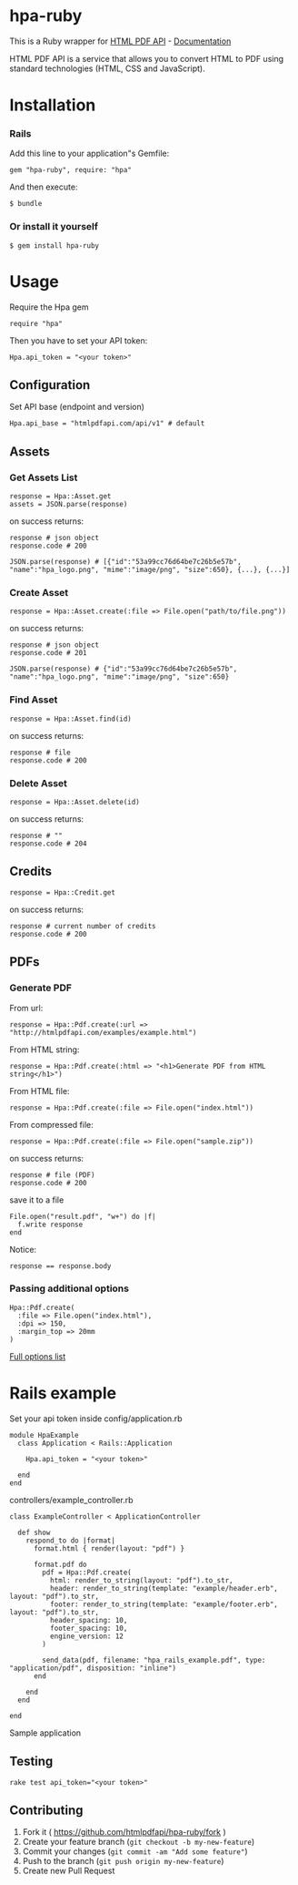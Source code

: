 hpa-ruby
=====

This is a Ruby wrapper for [HTML PDF API](http://htmlpdfapi.com) - [Documentation](http://htmlpdfapi.com/documentation)

HTML PDF API is a service that allows you to convert HTML to PDF using standard technologies (HTML, CSS and JavaScript).


Installation
=====

### Rails

Add this line to your application"s Gemfile:

    gem "hpa-ruby", require: "hpa"

And then execute:

    $ bundle


### Or install it yourself

    $ gem install hpa-ruby


Usage
=====

Require the Hpa gem

    require "hpa"

Then you have to set your API token:

    Hpa.api_token = "<your token>"

## Configuration

Set API base (endpoint and version)

    Hpa.api_base = "htmlpdfapi.com/api/v1" # default


Assets
-------

### Get Assets List
    
    response = Hpa::Asset.get
    assets = JSON.parse(response) 

on success returns: 

    response # json object
    response.code # 200

    JSON.parse(response) # [{"id":"53a99cc76d64be7c26b5e57b", "name":"hpa_logo.png", "mime":"image/png", "size":650}, {...}, {...}]


### Create Asset

    response = Hpa::Asset.create(:file => File.open("path/to/file.png"))

on success returns: 

    response # json object
    response.code # 201

    JSON.parse(response) # {"id":"53a99cc76d64be7c26b5e57b", "name":"hpa_logo.png", "mime":"image/png", "size":650}


### Find Asset

    response = Hpa::Asset.find(id)

on success returns: 

    response # file
    response.code # 200


### Delete Asset

    response = Hpa::Asset.delete(id)

on success returns: 

    response # ""
    response.code # 204


Credits
-------

    response = Hpa::Credit.get

on success returns: 

    response # current number of credits
    response.code # 200


PDFs
-------

### Generate PDF

From url:

    response = Hpa::Pdf.create(:url => "http://htmlpdfapi.com/examples/example.html")

From HTML string:

    response = Hpa::Pdf.create(:html => "<h1>Generate PDF from HTML string</h1>")

From HTML file:

    response = Hpa::Pdf.create(:file => File.open("index.html"))

From compressed file:

    response = Hpa::Pdf.create(:file => File.open("sample.zip"))

on success returns: 

    response # file (PDF)
    response.code # 200

save it to a file

    File.open("result.pdf", "w+") do |f|
      f.write response
    end


Notice:

    response == response.body
    

### Passing additional options 

    Hpa::Pdf.create(
      :file => File.open("index.html"),
      :dpi => 150,
      :margin_top => 20mm
    )

[Full options list](https://htmlpdfapi.com/documentation#pdf)

Rails example
=====

Set your api token inside config/application.rb

    module HpaExample
      class Application < Rails::Application

        Hpa.api_token = "<your token>"

      end
    end



controllers/example_controller.rb

    class ExampleController < ApplicationController

      def show
        respond_to do |format|
          format.html { render(layout: "pdf") }

          format.pdf do
            pdf = Hpa::Pdf.create( 
              html: render_to_string(layout: "pdf").to_str,
              header: render_to_string(template: "example/header.erb", layout: "pdf").to_str,
              footer: render_to_string(template: "example/footer.erb", layout: "pdf").to_str,
              header_spacing: 10,
              footer_spacing: 10,
              engine_version: 12
            )

            send_data(pdf, filename: "hpa_rails_example.pdf", type: "application/pdf", disposition: "inline")
          end

        end
      end

    end


Sample application


Testing
-------
    rake test api_token="<your token>"

## Contributing

1. Fork it ( https://github.com/htmlpdfapi/hpa-ruby/fork )
2. Create your feature branch (`git checkout -b my-new-feature`)
3. Commit your changes (`git commit -am "Add some feature"`)
4. Push to the branch (`git push origin my-new-feature`)
5. Create new Pull Request